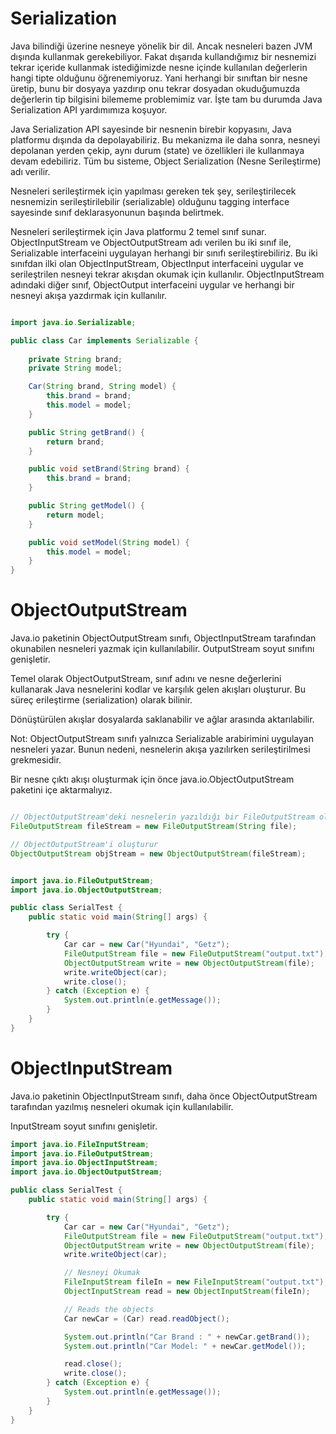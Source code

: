 # Serialization

Java bilindiği üzerine nesneye yönelik bir dil. Ancak nesneleri bazen JVM dışında kullanmak gerekebiliyor. Fakat dışarıda kullandığımız bir nesnemizi tekrar içeride kullanmak istediğimizde nesne içinde kullanılan değerlerin hangi tipte olduğunu öğrenemiyoruz. Yani herhangi bir sınıftan bir nesne üretip, bunu bir dosyaya yazdırıp onu tekrar dosyadan okuduğumuzda değerlerin tip bilgisini bilememe problemimiz var. İşte tam bu durumda Java Serialization API yardımımıza koşuyor.

Java Serialization API sayesinde bir nesnenin birebir kopyasını, Java platformu dışında da depolayabiliriz. Bu mekanizma ile daha sonra, nesneyi depolanan yerden çekip, aynı durum (state) ve özellikleri ile kullanmaya devam edebiliriz. Tüm bu sisteme, Object Serialization (Nesne Serileştirme) adı verilir.

Nesneleri serileştirmek için yapılması gereken tek şey, serileştirilecek nesnemizin serileştirilebilir (serializable) olduğunu tagging interface sayesinde sınıf deklarasyonunun başında belirtmek.

Nesneleri serileştirmek için Java platformu 2 temel sınıf sunar. ObjectInputStream ve ObjectOutputStream adı verilen bu iki sınıf ile, Serializable interfaceini uygulayan herhangi bir sınıfı serileştirebiliriz. Bu iki sınıfdan ilki olan ObjectInputStream, ObjectInput interfaceini uygular ve serileştrilen nesneyi tekrar akışdan okumak için kullanılır. ObjectInputStream adındaki diğer sınıf, ObjectOutput interfaceini uygular ve herhangi bir nesneyi akışa yazdırmak için kullanılır.

````java

import java.io.Serializable;

public class Car implements Serializable {
    
    private String brand;
    private String model;

    Car(String brand, String model) {
        this.brand = brand;
        this.model = model;
    }

    public String getBrand() {
        return brand;
    }

    public void setBrand(String brand) {
        this.brand = brand;
    }

    public String getModel() {
        return model;
    }

    public void setModel(String model) {
        this.model = model;
    }
}

````

# ObjectOutputStream

Java.io paketinin ObjectOutputStream sınıfı, ObjectInputStream tarafından okunabilen nesneleri yazmak için kullanılabilir. OutputStream soyut sınıfını genişletir.

Temel olarak ObjectOutputStream, sınıf adını ve nesne değerlerini kullanarak Java nesnelerini kodlar ve karşılık gelen akışları oluşturur. Bu süreç erileştirme (serialization) olarak bilinir.

Dönüştürülen akışlar dosyalarda saklanabilir ve ağlar arasında aktarılabilir.

Not: ObjectOutputStream sınıfı yalnızca Serializable arabirimini uygulayan nesneleri yazar. Bunun nedeni, nesnelerin akışa yazılırken serileştirilmesi grekmesidir.

Bir nesne çıktı akışı oluşturmak için önce java.io.ObjectOutputStream paketini içe aktarmalıyız.

````java

// ObjectOutputStream'deki nesnelerin yazıldığı bir FileOutputStream oluşturur
FileOutputStream fileStream = new FileOutputStream(String file);

// ObjectOutputStream'i oluşturur
ObjectOutputStream objStream = new ObjectOutputStream(fileStream);

````

````java

import java.io.FileOutputStream;
import java.io.ObjectOutputStream;

public class SerialTest {
    public static void main(String[] args) {

        try {
            Car car = new Car("Hyundai", "Getz");
            FileOutputStream file = new FileOutputStream("output.txt");
            ObjectOutputStream write = new ObjectOutputStream(file);
            write.writeObject(car);
            write.close();
        } catch (Exception e) {
            System.out.println(e.getMessage());
        }
    }
}

````

# ObjectInputStream

Java.io paketinin ObjectInputStream sınıfı, daha önce ObjectOutputStream tarafından yazılmış nesneleri okumak için kullanılabilir.

InputStream soyut sınıfını genişletir.

````java
import java.io.FileInputStream;
import java.io.FileOutputStream;
import java.io.ObjectInputStream;
import java.io.ObjectOutputStream;

public class SerialTest {
    public static void main(String[] args) {

        try {
            Car car = new Car("Hyundai", "Getz");
            FileOutputStream file = new FileOutputStream("output.txt");
            ObjectOutputStream write = new ObjectOutputStream(file);
            write.writeObject(car);

            // Nesneyi Okumak
            FileInputStream fileIn = new FileInputStream("output.txt");
            ObjectInputStream read = new ObjectInputStream(fileIn);

            // Reads the objects
            Car newCar = (Car) read.readObject();

            System.out.println("Car Brand : " + newCar.getBrand());
            System.out.println("Car Model: " + newCar.getModel());

            read.close();
            write.close();
        } catch (Exception e) {
            System.out.println(e.getMessage());
        }
    }
}

````

